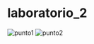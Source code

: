 # laboratorio_2

![punto1](https://user-images.githubusercontent.com/66687743/92954357-ed942680-f428-11ea-8e66-9701a647edf2.jpeg)
![punto2](https://user-images.githubusercontent.com/66687743/92954360-ee2cbd00-f428-11ea-9b70-a99d995fdf27.jpeg)
